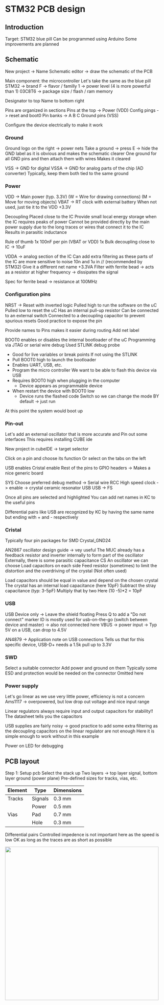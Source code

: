 # STM32 PCB design

## Introduction

Target: STM32 blue pill
Can be programmed using Arduino
Some improvements are planned

## Schematic

New project -> Name
Schematic editor -> draw the schematic of the PCB

Main component: the microcontroller
Let's take the same as the blue pill
STM32 -> brand
F -> flavor / familly
1 -> power level (4 is more powerful than 1)
03C8T6 -> package size / flash / ram memory

Designator to top
Name to bottom right

Pins are organized in sections
Pins at the top -> Power (VDD)
Config pings -> reset and boot0
Pin banks -> A B C
Ground pins (VSS)

Configure the device electrically to make it work

### Ground

Ground logo on the right -> power nets
Take a ground -> press E -> hide the GND label as it is obvious and makes the schematic clearer
One ground for all GND pins and then attach them with wires
Makes it cleared

VSS -> GND for digital
VSSA -> GND for analog parts of the chip (AD converter)
Typically, keep them both tied to the same ground

### Power

VDD -> Main power (typ. 3.3V)
(W = Wire for drawing connections)
(M = Move for moving objects)
VBAT -> RT clock with external battery
When not used, just tie it to the VDD +3.3V

Decoupling
Placed close to the IC
Provide small local energy storage when the IC requires peaks of power
Cannot be provided directly by the main power supply due to the long traces or wires that connect it to the IC
Results in parasitic inductance

Rule of thumb
1x 100nF per pin (VBAT or VDD)
1x Bulk decoupling close to IC -> 10uF

VDDA -> analog section of the IC
Can add extra filtering as these parts of the IC are more sensitive to noise
10n and 1u in // (recommended by STM32)
Give it a different net name +3.3VA
Filter with ferrite bead -> acts as a resistor at higher frequency -> dissipates the signal

Spec for ferrite bead -> resistance at 100MHz

### Configuration pins

NRST -> Reset with inverted logic
Pulled high to run the software on the uC
Pulled low to reset the uC
Has an internal pull-up resistor
Can be connected to an external switch
Connected to a decoupling capacitor to prevent spurious resets
Good practice to expose the pin

Provide names to Pins makes it easier during routing
Add net label

BOOT0 enables or disables the internal bootloader of the uC
Programming via JTAG or serial wire debug
Used STLINK debug probe

* Good for live variables or break points
  If not using the STLINK
* Pull BOOT0 high to launch the bootloader
* Enables UART, USB, etc.
* Program the micro controller
  We want to be able to flash this device via USB
* Requires BOOT0 high when plugging in the computer
  * Device appears as programmable device
* When restart the device with BOOT0 low
  * Device runs the flashed code
    Switch so we can change the mode
    BY default -> just run 

At this point the system would boot up

### Pin-out

Let's add an external oscillator that is more accurate and Pin out some interfaces
This requires installing CUBE ide

New project in cubeIDE -> target selector

Click on a pin and choose its function
Or select on the tabs on the left

USB enables
Cristal enable
Rest of the pins to GPIO headers
-> Makes a nice generic board

SYS
    Choose preferred debug method -> Serial wire
RCC
    High speed clock -> enable -> crystal ceramic resonator
USB
    USB -> FS

Once all pins are selected and highlighted
You can add net names in KC to the useful pins 

Differential pairs like USB are recognized by KC by having the same name but ending with + and - respectively

### Cristal

Typically four pin packages for SMD Crystal_GND24

AN2867 oscillator design guide -> vey useful
The MUC already has a feedback resistor and inverter internally to form part of the oscillator
Externally, there is some parasitic capacitance CS
An oscillator we can choose
Load capacitors on each side
Feed resistor (sometimes) to limit the distortion and the overdriving of the crystal
(Not often used)

Load capacitors should be equal in value and depend on the chosen crystal
The crystal has an internal load capacitance (here 10pF)
Subtract the stray capacitance (typ: 3-5pF)
Multiply that by two
Here (10 -5)*2 = 10pF

### USB

USB Device only -> Leave the shield floating
Press Q to add a "Do not connect" marker
ID is mostly used for usb-on-the-go (switch between device and master) -> also not connected here
VBUS -> power input -> Typ 5V on a USB, can drop to 4.5V

AN4879 -> Application note on USB connections
Tells us that for this specific device, USB-D+ needs a 1.5k pull up to 3.3V

### SWD

Select a suitable connector
Add power and ground on them
Typically some ESD and protection would be needed on the connector
Omitted here

### Power supply

Let's go linear as we use very little power, efficiency is not a concern
Ams1117 -> overpowered, but low drop out voltage and nice input range

Linear regulators always require input and output capacitors for stability!!
The datasheet tells you the capacitors

USB supplies are fairly noisy -> good practice to add some extra filtering as the decoupling capacitors on the linear regulator are not enough
Here it is simple enough to work without in this example

Power on LED for debugging

## PCB layout

Step 1: Setup pcb
Select the stack up
Two layers -> top layer signal, bottom layer ground (power plane)
Pre-defined sizes for tracks, vias, etc.

| Element | Type    | Dimensions |
| ------- | ------- | ---------- |
| Tracks  | Signals | 0.3 mm     |
|         | Power   | 0.5 mm     |
| Vias    | Pad     | 0.7 mm     |
|         | Hole    | 0.3 mm     |

Differential pairs
    Controlled impedence is not important here as the speed is low
    OK as long as the traces are as short as possible

<img src="file:///D:/Personal/PCB/pcb_design_notes/notes/kicad_predefined_sizes.png" title="" alt="" width="501">
